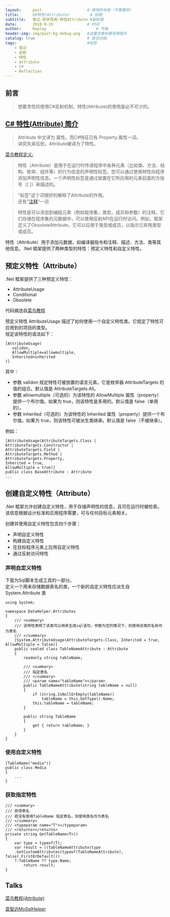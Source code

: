 ```yaml
---
layout:     post   				    # 使用的布局（不需要改）
title:      C#特性(Attribute)  		# 标题 
subtitle:   笔记-现学现用-特性Attribute #副标题
date:       2018-9-19				# 时间
author:     Replay 						# 作者
header-img: img/post-bg-debug.png 	#这篇文章标题背景图片
catalog: true 						# 是否归档
tags:								#标签
    - 笔记
    - 反射
    - 特性
    - Attribute
    - C#
    - Reflection
---
```


## 前言
> 想要灵性的使用C#反射机制，特性(Attribute)的使用是必不可少的。

## [C# 特性(Attribute) 简介](https://docs.microsoft.com/en-us/dotnet/standard/design-guidelines/attributes)

>Attribute 中文译为 属性。而C#特征已有 Property 属性一词。<br>
讲究先来后到，Attribute被译为了特性。

[菜鸟教程定义:](http://www.runoob.com/csharp/csharp-attribute.html)
>特性（Attribute）是用于在运行时传递程序中各种元素（比如类、方法、结构、枚举、组件等）的行为信息的声明性标签。您可以通过使用特性向程序添加声明性信息。一个声明性标签是通过放置在它所应用的元素前面的方括号（[ ]）来描述的。<br>

>"标签"这个词很好的解释了Attribute的作用。<br>
>还有"[注释](https://docs.microsoft.com/en-us/dotnet/standard/design-guidelines/attributes)"一词

>特性是可以添加到编程元素（例如程序集，类型，成员和参数）的注释。它们存储在程序集的元数据中，可以使用反射API在运行时访问。例如，框架定义了ObsoleteAttribute，它可以应用于类型或成员，以指示已弃用类型或成员。

特性（Attribute）用于添加元数据，如编译器指令和注释、描述、方法、类等其他信息。.Net 框架提供了两种类型的特性：预定义特性和自定义特性。

## 预定义特性（Attribute）

.Net 框架提供了三种预定义特性：
- AttributeUsage
- Conditional
- Obsolete

代码摘选自[菜鸟教程](http://www.runoob.com/csharp/csharp-attribute.html)

预定义特性 AttributeUsage 描述了如何使用一个自定义特性类。它规定了特性可应用到的项目的类型。<br>
规定该特性的语法如下：
```CSharp
[AttributeUsage(
   validon,
   AllowMultiple=allowmultiple,
   Inherited=inherited
)]
```
其中：
- 参数 validon 规定特性可被放置的语言元素。它是枚举器 AttributeTargets 的值的组合。默认值是 AttributeTargets.All。
- 参数 allowmultiple（可选的）为该特性的 AllowMultiple 属性（property）提供一个布尔值。如果为 true，则该特性是多用的。默认值是 false（单用的）。
- 参数 inherited（可选的）为该特性的 Inherited 属性（property）提供一个布尔值。如果为 true，则该特性可被派生类继承。默认值是 false（不被继承）。
  
例如：
```CSharp
[AttributeUsage(AttributeTargets.Class |
AttributeTargets.Constructor |
AttributeTargets.Field |
AttributeTargets.Method |
AttributeTargets.Property, 
Inherited = true,
AllowMultiple = true)]
public class BaseAttribute : Attribute
...
```

## 创建自定义特性（Attribute）
.Net 框架允许创建自定义特性，用于存储声明性的信息，且可在运行时被检索。该信息根据设计标准和应用程序需要，可与任何目标元素相关。

创建并使用自定义特性包含四个步骤：

- 声明自定义特性
- 构建自定义特性
- 在目标程序元素上应用自定义特性
- 通过反射访问特性

### 声明自定义特性

下面为Sql脚本生成工具的一部分。<br>
定义一个用来存储数据表名的类，一个新的自定义特性应派生自 System.Attribute 类
```CShapr
using System;

namespace DataHelper.Attributes
{
    /// <summary>
    /// 该特性表明了该类可以用来生成sql语句，参数为空的情况下，则使用该类的名称作为表名
    /// </summary>
    [System.AttributeUsage(AttributeTargets.Class, Inherited = true, AllowMultiple = false)]
    public sealed class TableNameAttribute : Attribute
    {
        readonly string tableName;

        /// <summary>
        /// 指定表名
        /// </summary>
        /// <param name="tableName"></param>
        public TableNameAttribute(string tableName = null)
        {
            if (string.IsNullOrEmpty(tableName))
                tableName = this.GetType().Name;
            this.tableName = tableName;
        }

        public string TableName
        {
            get { return tableName; }
        }
    }
}

```

### 使用自定义特性

```CSharp
[TableName("media")]
public class Media
{
    ...
}
```
### 获取指定特性

```CSharp
/// <summary>
/// 获得表名
/// 若没有使用TableName 指定表名，则使用类名作为表名
/// </summary>
/// <typeparam name="T"></typeparam>
/// <returns></returns>
private string GetTableName<T>()
{
    var type = typeof(T);
    var result = ((TableNameAttribute)type
    .GetCustomAttributes(typeof(TableNameAttribute), false).FirstOrDefault())
    ?.TableName ?? type.Name;
        return result;
}
```

## Talks

[菜鸟教程(Attribute)](http://www.runoob.com/csharp/csharp-attribute.html)

[袁智远MySqlHelper](https://github.com/nianwu/MySqlHelper)